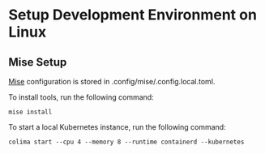 # Setup Development Environment on Linux

## Mise Setup

[Mise](https://mise.jdx.dev/getting-started.html) configuration is stored in .config/mise/.config.local.toml.

To install tools, run the following command:
```console
mise install
```

To start a local Kubernetes instance, run the following command:
```console
colima start --cpu 4 --memory 8 --runtime containerd --kubernetes
```